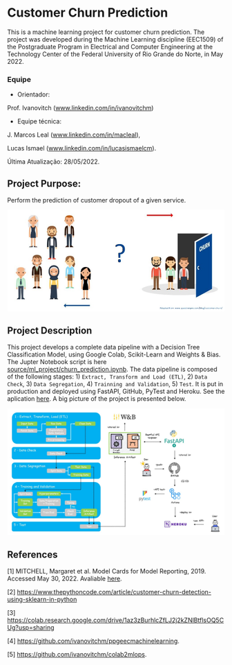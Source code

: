 # Customer Churn Prediction
This is a machine learning project for customer churn prediction.
The project was developed during the Machine Learning discipline (EEC1509) of the Postgraduate Program in Electrical and Computer Engineering at the Technology Center of the Federal University of Rio Grande do Norte, in May 2022.

### Equipe
 - Orientador: 

Prof. Ivanovitch (www.linkedin.com/in/ivanovitchm)

 - Equipe técnica: 

J. Marcos Leal (www.linkedin.com/in/macleal), 

Lucas Ismael (www.linkedin.com/in/lucasismaelcm).

Última Atualização: 28/05/2022.

## Project Purpose:
Perform the prediction of customer dropout of a given service.

<center><img width="800" src="images/churn.jpg"></center>

## Project Description
This project develops a complete data pipeline with a Decision Tree Classification Model, using Google Colab, Scikit-Learn and Weights & Bias. The Jupter Notebook script is here [source/ml_project/churn_prediction.ipynb](https://github.com/jmacleal/customer_churn_prediction/blob/main/source/ml_project/churn_prediction.ipynb).
The data pipeline is composed of the following stages: 1) ``Extract, Transform and Load (ETL)``, 2) ``Data Check``, 3) ``Data Segregation``, 4) ``Trainning and Validation``, 5) ``Test``.
It is put in production and deployed using FastAPI, GitHub, PyTest and Heroku. See the aplication [here](https://customer--churn--prediction.herokuapp.com/docs).
A big picture of the project is presented below.

<center><img width="800" src="images/bigPicture.jpg"></center>

## References
[1] MITCHELL, Margaret et al. Model Cards for Model Reporting, 2019. Accessed May 30, 2022. Avaliable [here](https://arxiv.org/abs/1810.03993).

[2] https://www.thepythoncode.com/article/customer-churn-detection-using-sklearn-in-python

[3] https://colab.research.google.com/drive/1az3zBurhlcZfLJ2j2kZNlBtflsOQ5CUg?usp=sharing

[4] https://github.com/ivanovitchm/ppgeecmachinelearning.

[5] https://github.com/ivanovitchm/colab2mlops.

